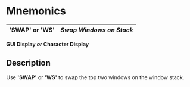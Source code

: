 # Mnemonics

**'SWAP' or 'WS'** |  **_Swap Windows on Stack_**  
---|---  
  
**GUI Display _or_ Character Display**

##  Description

Use **'SWAP'** or **'WS'** to swap the top two windows on the window stack.

